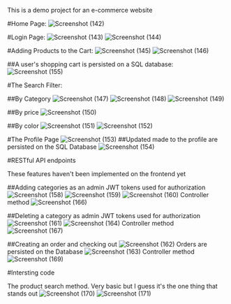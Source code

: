This is a demo project for an e-commerce website

#Home Page:
![Screenshot (142)](https://github.com/user-attachments/assets/a0587c2d-5d65-414b-884f-7e51f5985036)

#Login Page:
![Screenshot (143)](https://github.com/user-attachments/assets/53332283-ae92-4a01-ac0d-26911afda015)
![Screenshot (144)](https://github.com/user-attachments/assets/7b168283-f380-4f3a-a9c1-3448b173b403)

#Adding Products to the Cart:
![Screenshot (145)](https://github.com/user-attachments/assets/52f97c0a-2e07-4afb-bcc5-65ee0defa132)
![Screenshot (146)](https://github.com/user-attachments/assets/69f41963-7390-47ad-b89b-2dd46ca4a191)

##A user's shopping cart is persisted on a SQL database:
![Screenshot (155)](https://github.com/user-attachments/assets/be40edd3-5a76-4db1-9d4c-492606463f4f)

#The Search Filter: 

##By Category
![Screenshot (147)](https://github.com/user-attachments/assets/cc86c5f3-e765-460b-86de-eff8023e2e9d)
![Screenshot (148)](https://github.com/user-attachments/assets/4a66ec4f-9b28-41a1-aed5-3e4f24b1fdd2)
![Screenshot (149)](https://github.com/user-attachments/assets/bd5826b2-5228-4768-bede-6cdd4df70e90)

##By price
![Screenshot (150)](https://github.com/user-attachments/assets/aeac1a72-5128-4045-bd71-8ad35e94de49)

##By color
![Screenshot (151)](https://github.com/user-attachments/assets/5696ce24-d4e6-43bc-8b9b-27f7735815b5)
![Screenshot (152)](https://github.com/user-attachments/assets/fba2acbf-64ac-419a-bdde-3a10dfa99d09)

#The Profile Page
![Screenshot (153)](https://github.com/user-attachments/assets/d1f14884-fe33-40fa-a5f5-2a5f77745c14)
##Updated made to the profile are persisted on the SQL Database
![Screenshot (154)](https://github.com/user-attachments/assets/c6d4a324-7f08-476c-a367-01196985333e)

#RESTful API endpoints

These features haven't been implemented on the frontend yet

##Adding categories as an admin
JWT tokens used for authorization
![Screenshot (158)](https://github.com/user-attachments/assets/0c7dd390-5372-456d-8cc2-8654a1c1c0af)
![Screenshot (159)](https://github.com/user-attachments/assets/5e15f5bc-20d2-41e2-b72b-46ab692e3dc6)
![Screenshot (160)](https://github.com/user-attachments/assets/6dabe786-3a57-453a-9eb6-dc29991cc194)
Controller method
![Screenshot (166)](https://github.com/user-attachments/assets/1dc90bbe-e151-4199-b78c-db910b68e4b4)

##Deleting a category as admin
JWT tokens used for authorization
![Screenshot (161)](https://github.com/user-attachments/assets/0369442d-4228-4ff9-884d-50fe078be437)
![Screenshot (164)](https://github.com/user-attachments/assets/a1c629d6-d4bd-4716-af97-b2c15cb2fa83)
Controller method
![Screenshot (167)](https://github.com/user-attachments/assets/5abee516-6d2d-40e5-bb36-178d721456ed)

##Creating an order and checking out
![Screenshot (162)](https://github.com/user-attachments/assets/972457b9-bccb-472f-ad5a-63cb929d83d0)
Orders are persisted on the Database
![Screenshot (163)](https://github.com/user-attachments/assets/fedd4029-94bc-44f3-81d1-790c264e1954)
Controller method
![Screenshot (169)](https://github.com/user-attachments/assets/67e89073-d53e-4967-8440-b2bbb170a455)

#Intersting code

The product search method. Very basic but I guess it's the one thing that stands out
![Screenshot (170)](https://github.com/user-attachments/assets/39210839-a41d-4884-95d2-c82a20215100)
![Screenshot (171)](https://github.com/user-attachments/assets/91e81b44-3fb0-4f77-9ee5-e80e5abf99c2)





